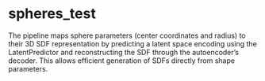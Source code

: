 # spheres_test
 The pipeline maps sphere parameters (center coordinates and radius) to their 3D SDF representation by predicting a latent space encoding using the LatentPredictor and reconstructing the SDF through the autoencoder’s decoder. This allows efficient generation of SDFs directly from shape parameters.
